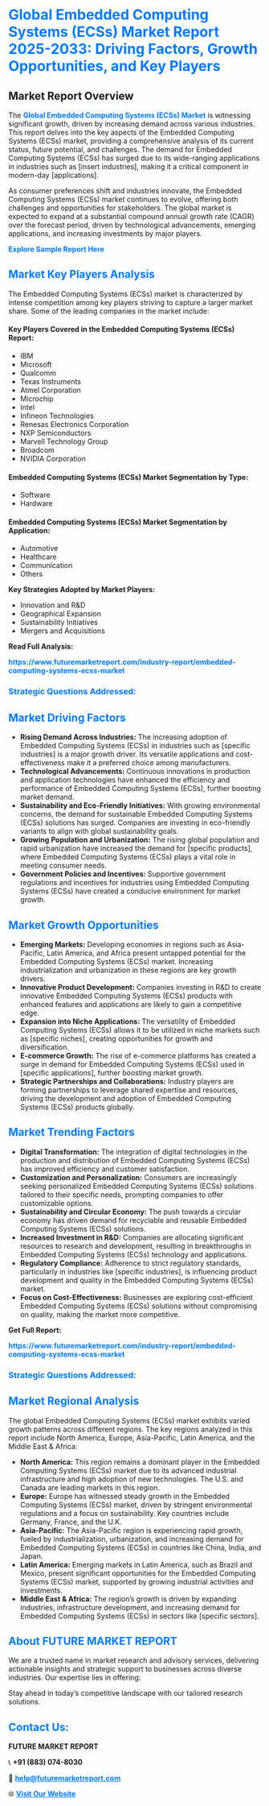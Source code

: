 <h1 style="color: #007BFF;">Global Embedded Computing Systems (ECSs) Market Report 2025-2033: Driving Factors, Growth Opportunities, and Key Players</h1>

<section id="overview">
<h2>Market Report Overview</h2>
<p>The <a href="https://www.futuremarketreport.com/industry-report/embedded-computing-systems-ecss-market" style="color: #007BFF; text-decoration: none;"><strong>Global Embedded Computing Systems (ECSs) Market</strong></a> is witnessing significant growth, driven by increasing demand across various industries. This report delves into the key aspects of the Embedded Computing Systems (ECSs) market, providing a comprehensive analysis of its current status, future potential, and challenges. The demand for Embedded Computing Systems (ECSs) has surged due to its wide-ranging applications in industries such as [insert industries], making it a critical component in modern-day [applications].</p>
<p>As consumer preferences shift and industries innovate, the Embedded Computing Systems (ECSs) market continues to evolve, offering both challenges and opportunities for stakeholders. The global market is expected to expand at a substantial compound annual growth rate (CAGR) over the forecast period, driven by technological advancements, emerging applications, and increasing investments by major players.</p>
</section>

<section id="overview">
<p><a href="https://www.futuremarketreport.com/request-sample/reportId=62008" style="color: #007BFF; text-decoration: none;"><strong>Explore Sample Report Here</strong></a></p>
</section>

<section id="key-players">
<h2 style="color: #007BFF;">Market Key Players Analysis</h2>
<p>The Embedded Computing Systems (ECSs) market is characterized by intense competition among key players striving to capture a larger market share. Some of the leading companies in the market include:</p>
<h4>Key Players Covered in the Embedded Computing Systems (ECSs) Report:</h4>
<ul><li>IBM</li><li>Microsoft</li><li>Qualcomm</li><li>Texas Instruments</li><li>Atmel Corporation</li><li>Microchip</li><li>Intel</li><li>Infineon Technologies</li><li>Renesas Electronics Corporation</li><li>NXP Semiconductors</li><li>Marvell Technology Group</li><li>Broadcom</li><li>NVIDIA Corporation</li></ul>
<h4>Embedded Computing Systems (ECSs) Market Segmentation by Type:</h4>
<ul><li>Software</li><li>Hardware</li></ul>

<h4>Embedded Computing Systems (ECSs) Market Segmentation by Application:</h4>
<ul><li>Automotive</li><li>Healthcare</li><li>Communication</li><li>Others</li></ul>
<p><strong>Key Strategies Adopted by Market Players:</strong></p>
<ul>
<li>Innovation and R&D</li>
<li>Geographical Expansion</li>
<li>Sustainability Initiatives</li>
<li>Mergers and Acquisitions</li>
</ul>
</section>

<section>
<p><strong>Read Full Analysis: </strong></p><a href="https://www.futuremarketreport.com/industry-report/embedded-computing-systems-ecss-market" style="color: #007BFF; text-decoration: none;"><strong>https://www.futuremarketreport.com/industry-report/embedded-computing-systems-ecss-market</strong></a>
<h3 style="color: #007BFF;">Strategic Questions Addressed:</h3>
</section>

<section id="driving-factors">
<h2 style="color: #007BFF;">Market Driving Factors</h2>
<ul>
<li><strong>Rising Demand Across Industries:</strong> The increasing adoption of Embedded Computing Systems (ECSs) in industries such as [specific industries] is a major growth driver. Its versatile applications and cost-effectiveness make it a preferred choice among manufacturers.</li>
<li><strong>Technological Advancements:</strong> Continuous innovations in production and application technologies have enhanced the efficiency and performance of Embedded Computing Systems (ECSs), further boosting market demand.</li>
<li><strong>Sustainability and Eco-Friendly Initiatives:</strong> With growing environmental concerns, the demand for sustainable Embedded Computing Systems (ECSs) solutions has surged. Companies are investing in eco-friendly variants to align with global sustainability goals.</li>
<li><strong>Growing Population and Urbanization:</strong> The rising global population and rapid urbanization have increased the demand for [specific products], where Embedded Computing Systems (ECSs) plays a vital role in meeting consumer needs.</li>
<li><strong>Government Policies and Incentives:</strong> Supportive government regulations and incentives for industries using Embedded Computing Systems (ECSs) have created a conducive environment for market growth.</li>
</ul>
</section>

<section id="growth-opportunities">
<h2 style="color: #007BFF;">Market Growth Opportunities</h2>
<ul>
<li><strong>Emerging Markets:</strong> Developing economies in regions such as Asia-Pacific, Latin America, and Africa present untapped potential for the Embedded Computing Systems (ECSs) market. Increasing industrialization and urbanization in these regions are key growth drivers.</li>
<li><strong>Innovative Product Development:</strong> Companies investing in R&D to create innovative Embedded Computing Systems (ECSs) products with enhanced features and applications are likely to gain a competitive edge.</li>
<li><strong>Expansion into Niche Applications:</strong> The versatility of Embedded Computing Systems (ECSs) allows it to be utilized in niche markets such as [specific niches], creating opportunities for growth and diversification.</li>
<li><strong>E-commerce Growth:</strong> The rise of e-commerce platforms has created a surge in demand for Embedded Computing Systems (ECSs) used in [specific applications], further boosting market growth.</li>
<li><strong>Strategic Partnerships and Collaborations:</strong> Industry players are forming partnerships to leverage shared expertise and resources, driving the development and adoption of Embedded Computing Systems (ECSs) products globally.</li>
</ul>
</section>

<section id="trending-factors">
<h2 style="color: #007BFF;">Market Trending Factors</h2>
<ul>
<li><strong>Digital Transformation:</strong> The integration of digital technologies in the production and distribution of Embedded Computing Systems (ECSs) has improved efficiency and customer satisfaction.</li>
<li><strong>Customization and Personalization:</strong> Consumers are increasingly seeking personalized Embedded Computing Systems (ECSs) solutions tailored to their specific needs, prompting companies to offer customizable options.</li>
<li><strong>Sustainability and Circular Economy:</strong> The push towards a circular economy has driven demand for recyclable and reusable Embedded Computing Systems (ECSs) solutions.</li>
<li><strong>Increased Investment in R&D:</strong> Companies are allocating significant resources to research and development, resulting in breakthroughs in Embedded Computing Systems (ECSs) technology and applications.</li>
<li><strong>Regulatory Compliance:</strong> Adherence to strict regulatory standards, particularly in industries like [specific industries], is influencing product development and quality in the Embedded Computing Systems (ECSs) market.</li>
<li><strong>Focus on Cost-Effectiveness:</strong> Businesses are exploring cost-efficient Embedded Computing Systems (ECSs) solutions without compromising on quality, making the market more competitive.</li>
</ul>
</section>

<section>
<p><strong>Get Full Report: </strong></p><a href="https://www.futuremarketreport.com/industry-report/embedded-computing-systems-ecss-market" style="color: #007BFF; text-decoration: none;"><strong>https://www.futuremarketreport.com/industry-report/embedded-computing-systems-ecss-market</strong></a>
<h3 style="color: #007BFF;">Strategic Questions Addressed:</h3>
</section>


<section id="regional-analysis">
<h2 style="color: #007BFF;">Market Regional Analysis</h2>
<p>The global Embedded Computing Systems (ECSs) market exhibits varied growth patterns across different regions. The key regions analyzed in this report include North America, Europe, Asia-Pacific, Latin America, and the Middle East & Africa:</p>
<ul>
<li><strong>North America:</strong> This region remains a dominant player in the Embedded Computing Systems (ECSs) market due to its advanced industrial infrastructure and high adoption of new technologies. The U.S. and Canada are leading markets in this region.</li>
<li><strong>Europe:</strong> Europe has witnessed steady growth in the Embedded Computing Systems (ECSs) market, driven by stringent environmental regulations and a focus on sustainability. Key countries include Germany, France, and the U.K.</li>
<li><strong>Asia-Pacific:</strong> The Asia-Pacific region is experiencing rapid growth, fueled by industrialization, urbanization, and increasing demand for Embedded Computing Systems (ECSs) in countries like China, India, and Japan.</li>
<li><strong>Latin America:</strong> Emerging markets in Latin America, such as Brazil and Mexico, present significant opportunities for the Embedded Computing Systems (ECSs) market, supported by growing industrial activities and investments.</li>
<li><strong>Middle East & Africa:</strong> The region’s growth is driven by expanding industries, infrastructure development, and increasing demand for Embedded Computing Systems (ECSs) in sectors like [specific sectors].</li>
</ul>
</section>

<footer>
<h2 style="color: #007BFF;">About FUTURE MARKET REPORT</h2>
<p>We are a trusted name in market research and advisory services, delivering actionable insights and strategic support to businesses across diverse industries. Our expertise lies in offering:</p>

<p>Stay ahead in today’s competitive landscape with our tailored research solutions.</p>

<h2 style="color: #007BFF;">Contact Us:</h2>
<p><strong>FUTURE MARKET REPORT</strong></p>
<p>📞 <strong>+91 (883) 074-8030</strong></p>
<p>📧 <strong><a href="mailto:help@futuremarketreport.com" style="color: #007BFF;">help@futuremarketreport.com</a></strong></p>
<p>🌐 <strong><a href="https://www.futuremarketreport.com/" style="color: #007BFF;">Visit Our Website</a></strong></p>
</footer>